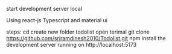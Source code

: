start development server local

Using react-js Typescript and material ui

steps:
cd create new folder todolist
open terimal git clone https://github.com/sriramdinesh2010/Todolist.git
npm install
the development server running on http://localhost:5173
